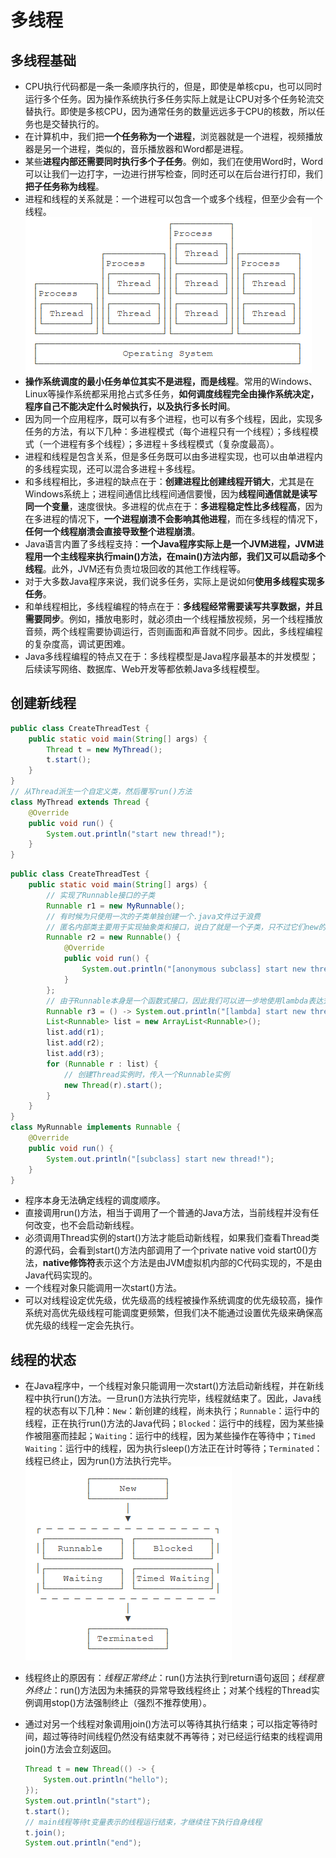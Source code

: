 # 多线程

## 多线程基础

- CPU执行代码都是一条一条顺序执行的，但是，即使是单核cpu，也可以同时运行多个任务。因为操作系统执行多任务实际上就是让CPU对多个任务轮流交替执行。即使是多核CPU，因为通常任务的数量远远多于CPU的核数，所以任务也是交替执行的。
- 在计算机中，我们把**一个任务称为一个进程**，浏览器就是一个进程，视频播放器是另一个进程，类似的，音乐播放器和Word都是进程。
- 某些**进程内部还需要同时执行多个子任务**。例如，我们在使用Word时，Word可以让我们一边打字，一边进行拼写检查，同时还可以在后台进行打印，我们**把子任务称为线程**。
- 进程和线程的关系就是：一个进程可以包含一个或多个线程，但至少会有一个线程。  
    ![多线程基础01](./image/多线程基础01.png)
- **操作系统调度的最小任务单位其实不是进程，而是线程**。常用的Windows、Linux等操作系统都采用抢占式多任务，**如何调度线程完全由操作系统决定，程序自己不能决定什么时候执行，以及执行多长时间**。
- 因为同一个应用程序，既可以有多个进程，也可以有多个线程，因此，实现多任务的方法，有以下几种：多进程模式（每个进程只有一个线程）；多线程模式（一个进程有多个线程）；多进程＋多线程模式（复杂度最高）。
- 进程和线程是包含关系，但是多任务既可以由多进程实现，也可以由单进程内的多线程实现，还可以混合多进程＋多线程。
- 和多线程相比，多进程的缺点在于：**创建进程比创建线程开销大**，尤其是在Windows系统上；进程间通信比线程间通信要慢，因为**线程间通信就是读写同一个变量**，速度很快。多进程的优点在于：**多进程稳定性比多线程高**，因为在多进程的情况下，**一个进程崩溃不会影响其他进程**，而在多线程的情况下，**任何一个线程崩溃会直接导致整个进程崩溃**。
- Java语言内置了多线程支持：**一个Java程序实际上是一个JVM进程，JVM进程用一个主线程来执行main()方法，在main()方法内部，我们又可以启动多个线程**。此外，JVM还有负责垃圾回收的其他工作线程等。
- 对于大多数Java程序来说，我们说多任务，实际上是说如何**使用多线程实现多任务**。
- 和单线程相比，多线程编程的特点在于：**多线程经常需要读写共享数据，并且需要同步**。例如，播放电影时，就必须由一个线程播放视频，另一个线程播放音频，两个线程需要协调运行，否则画面和声音就不同步。因此，多线程编程的复杂度高，调试更困难。
- Java多线程编程的特点又在于：多线程模型是Java程序最基本的并发模型；后续读写网络、数据库、Web开发等都依赖Java多线程模型。

## 创建新线程

```Java
public class CreateThreadTest {
    public static void main(String[] args) {
        Thread t = new MyThread();
        t.start();
    }
}
// 从Thread派生一个自定义类，然后覆写run()方法
class MyThread extends Thread {
    @Override
    public void run() {
        System.out.println("start new thread!");
    }
}
```

```Java
public class CreateThreadTest {
    public static void main(String[] args) {
        // 实现了Runnable接口的子类
        Runnable r1 = new MyRunnable();
        // 有时候为只使用一次的子类单独创建一个.java文件过于浪费
        // 匿名内部类主要用于实现抽象类和接口，说白了就是一个子类，只不过它们new的对象是抽象类和接口
        Runnable r2 = new Runnable() {
            @Override
            public void run() {
                System.out.println("[anonymous subclass] start new thread!");
            }
        };
        // 由于Runnable本身是一个函数式接口，因此我们可以进一步地使用lambda表达式来简化实例过程
        Runnable r3 = () -> System.out.println("[lambda] start new thread!");
        List<Runnable> list = new ArrayList<Runnable>();
        list.add(r1);
        list.add(r2);
        list.add(r3);
        for (Runnable r : list) {
            // 创建Thread实例时，传入一个Runnable实例
            new Thread(r).start();
        }
    }
}
class MyRunnable implements Runnable {
    @Override
    public void run() {
        System.out.println("[subclass] start new thread!");
    }
}
```

- 程序本身无法确定线程的调度顺序。
- 直接调用run()方法，相当于调用了一个普通的Java方法，当前线程并没有任何改变，也不会启动新线程。
- 必须调用Thread实例的start()方法才能启动新线程，如果我们查看Thread类的源代码，会看到start()方法内部调用了一个private native void start0()方法，**native修饰符**表示这个方法是由JVM虚拟机内部的C代码实现的，不是由Java代码实现的。
- 一个线程对象只能调用一次start()方法。
- 可以对线程设定优先级，优先级高的线程被操作系统调度的优先级较高，操作系统对高优先级线程可能调度更频繁，但我们决不能通过设置优先级来确保高优先级的线程一定会先执行。

## 线程的状态

- 在Java程序中，一个线程对象只能调用一次start()方法启动新线程，并在新线程中执行run()方法。一旦run()方法执行完毕，线程就结束了。因此，Java线程的状态有以下几种：`New`：新创建的线程，尚未执行；`Runnable`：运行中的线程，正在执行run()方法的Java代码；`Blocked`：运行中的线程，因为某些操作被阻塞而挂起；`Waiting`：运行中的线程，因为某些操作在等待中；`Timed Waiting`：运行中的线程，因为执行sleep()方法正在计时等待；`Terminated`：线程已终止，因为run()方法执行完毕。  
    ![线程的状态01](./image/线程的状态01.png)
- 线程终止的原因有：*线程正常终止*：run()方法执行到return语句返回；*线程意外终止*：run()方法因为未捕获的异常导致线程终止；对某个线程的Thread实例调用stop()方法强制终止（强烈不推荐使用）。
- 通过对另一个线程对象调用join()方法可以等待其执行结束；可以指定等待时间，超过等待时间线程仍然没有结束就不再等待；对已经运行结束的线程调用join()方法会立刻返回。

    ```Java
    Thread t = new Thread(() -> {
        System.out.println("hello");
    });
    System.out.println("start");
    t.start();
    // main线程等待t变量表示的线程运行结束，才继续往下执行自身线程
    t.join();
    System.out.println("end");
    ```
